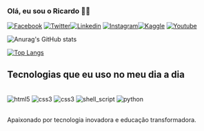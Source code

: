 ### Olá, eu sou o Ricardo 🙋‍♂️

[![Facebook](https://img.shields.io/badge/Facebook-1877F2?style=for-the-badge&logo=facebook&logoColor=white)](https://www.facebook.com/ricardoerobertasoares)
[![Twitter](https://img.shields.io/badge/Twitter-1DA1F2?style=for-the-badge&logo=twitter&logoColor=white)](https://twitter.com/ricardolsoares)[![Linkedin](https://img.shields.io/badge/LinkedIn-0077B5?style=for-the-badge&logo=linkedin&logoColor=white)](https://www.linkedin.com/in/ricardolsoares/) [![Instagram](https://img.shields.io/badge/Instagram-E4405F?style=for-the-badge&logo=instagram&logoColor=white)](https://www.instagram.com/ricardoerobertasoares/)[![Kaggle](https://img.shields.io/badge/Kaggle-20BEFF?style=for-the-badge&logo=Kaggle&logoColor=white)](https://www.kaggle.com/rik4rdu) [![Youtube](https://img.shields.io/badge/YouTube-FF0000?style=for-the-badge&logo=youtube&logoColor=white)](https://www.youtube.com/@ricardoloureirosoares7165/)


![Anurag's GitHub stats](https://github-readme-stats.vercel.app/api?username=ricardolsoares&show_icons=true&theme=gruvbox)

[![Top Langs](https://github-readme-stats.vercel.app/api/top-langs/?username=ricardolsoares)](https://github.com/anuraghazra/github-readme-stats)

## Tecnologias que eu uso no meu dia a dia

<div style="display: inline_block"><br/>
    <img align="center" alt=html5 src="https://img.shields.io/badge/HTML5-E34F26?style=for-the-badge&logo=html5&logoColor=white"/>
    <img align="center" alt=css3 src="https://img.shields.io/badge/CSS3-1572B6?style=for-the-badge&logo=css3&logoColor=white"/>
    <img align="center" alt=css3 src="https://img.shields.io/badge/JavaScript-F7DF1E?style=for-the-badge&logo=javascript&logoColor=black">
    <img align="center" alt=shell_script src="https://img.shields.io/badge/Shell_Script-121011?style=for-the-badge&logo=gnu-bash&logoColor=white"/>
    <img align="center" alt=python src="https://img.shields.io/badge/Python-14354C?style=for-the-badge&logo=python&logoColor=white"/>
</div><br/>

Apaixonado por tecnologia inovadora e educação transformadora.
